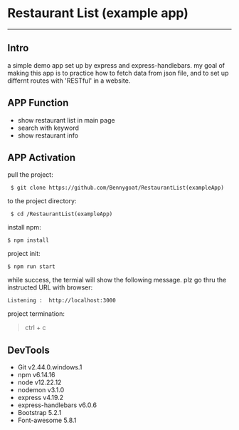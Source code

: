 # Restaurant List (example app) 
---

## Intro

a simple demo app set up by express and express-handlebars.
my goal of making this app is to practice how to fetch data from json file, and to set up differnt routes with 'RESTful' in a website.


## APP Function

* show restaurant list in main page
* search with keyword 
* show restaurant info


## APP Activation 

pull the project:

` $ git clone https://github.com/Bennygoat/RestaurantList(exampleApp)`

to the project directory:

` $ cd /RestaurantList(exampleApp)`

install npm:

` $ npm install `

project init:

` $ npm run start `

while success, the termial will show the following message. plz go thru the instructed URL with browser:

` Listening :  http://localhost:3000 `

project termination:

> ctrl + c

## DevTools
* Git v2.44.0.windows.1
* npm v6.14.16
* node v12.22.12
* nodemon v3.1.0
* express v4.19.2
* express-handlebars v6.0.6
* Bootstrap 5.2.1
* Font-awesome 5.8.1